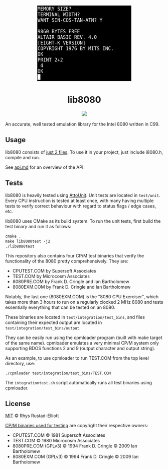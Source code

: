 <p align="center">
  <img src="images/8kbas.png"/>
</p>
<h1 align="center">lib8080</h1>
<p align="center">
  <a href="https://travis-ci.org/GunshipPenguin/lib8080">
    <img src="https://img.shields.io/travis/GunshipPenguin/lib8080/master.svg"/>
  </a>
</p>

An accurate, well tested emulation library for the Intel 8080 written in C99.

## Usage

lib8080 consists of
[just 2 files](https://github.com/GunshipPenguin/lib8080/tree/master/src). To use
it in your project, just include i8080.h, compile and run.

See [api.md](https://github.com/GunshipPenguin/lib8080/blob/master/api.md) for
an overview of the API.

## Tests

lib8080 is heavily tested using
[AttoUnit](https://github.com/GunshipPenguin/attounit). Unit tests are located
in `test/unit`. Every CPU instruction is tested at least once, with many having
multiple tests to verify correct behaviour with regard to status flags / edge
cases, etc.

lib8080 uses CMake as its build system. To run the unit tests, first build
the test binary and run it as follows:

```
cmake .
make lib8080test -j2
./lib8080test
```

This repository also contains four CP/M test binaries that verify the
functionality of the 8080 pretty comprehensively. They are:

- CPUTEST.COM by Supersoft Associates
- TEST.COM by Microcosm Associates
- 8080PRE.COM by Frank D. Cringle and Ian Bartholomew
- 8080EXM.COM by Frank D. Cringle and Ian Bartholomew

Notably, the last one (8080EXM.COM) is the "8080 CPU Exerciser", which takes
more than 3 hours to run on a regularly clocked 2 MHz 8080 and tests essentially
everything that can be tested on an 8080.

These binaries are located in `test/integration/test_bins`, and files containing
their expected output are located in `test/integration/test_bins/output`.

They can be easily run using the cpmloader program (built with make target of
the same name). cpmloader emulates a very minimal CP/M system only supporting
BDOS functions 2 and 9 (output character and output string).

As an example, to use cpmloader to run TEST.COM from the top level directory,
use:

```
./cpmloader test/integration/test_bins/TEST.COM
```

The `integrationtest.sh` script automatically runs all test binaries using
cpmloader.

## License

[MIT](https://github.com/GunshipPenguin/lib8080/blob/master/LICENSE) © Rhys Rustad-Elliott

[CP/M binaries used for
testing](https://github.com/GunshipPenguin/lib8080/tree/master/test/integration/test_bins)
are copyright their respective owners:
- CPUTEST.COM © 1981 Supersoft Associates
- TEST.COM © 1980 Microcosm Associates
- 8080PRE.COM (GPLv3) © 1994 Frank D. Cringle © 2009 Ian Bartholomew
- 8080EXM.COM (GPLv3) © 1994 Frank D. Cringle © 2009 Ian Bartholomew
